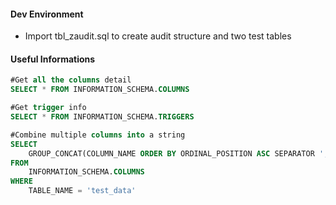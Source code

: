 #### Dev Environment
* Import tbl_zaudit.sql to create audit structure and two test tables



#### Useful Informations
```SQL
#Get all the columns detail
SELECT * FROM INFORMATION_SCHEMA.COLUMNS

#Get trigger info
SELECT * FROM INFORMATION_SCHEMA.TRIGGERS

#Combine multiple columns into a string
SELECT 
    GROUP_CONCAT(COLUMN_NAME ORDER BY ORDINAL_POSITION ASC SEPARATOR ', ')
FROM
    INFORMATION_SCHEMA.COLUMNS
WHERE
    TABLE_NAME = 'test_data'
	
```
